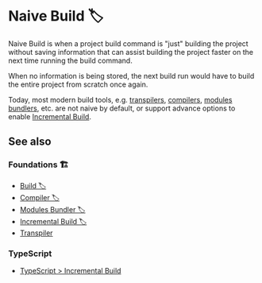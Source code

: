 # Naive Build 🏷

Naive Build is when a project build command is "just" building the project without saving information that can assist building the project faster on the next time running the build command.

When no information is being stored, the next build run would have to build the entire project from scratch once again.

Today, most modern build tools, e.g. [transpilers](./transpiler.md), [compilers](./compiler.md), [modules bundlers](./modules/modules-bundler.md), etc. are not naive by default, or support advance options to enable [Incremental Build](./incremental-build.md).

## See also

### Foundations 🏗️

- [Build 🏷️](./build.md)
- [Compiler 🏷️](./compiler.md)
- [Modules Bundler 🏷️](./modules/modules-bundler.md)
- [Incremental Build 🏷️](./incremental-build.md)
- [Transpiler](./transpiler.md)

### TypeScript

- [TypeScript > Incremental Build](../typescript/optimizations/incremental-build.md)
